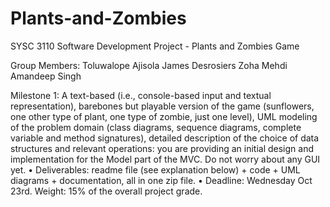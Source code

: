 # Plants-and-Zombies

SYSC 3110 Software Development Project - Plants and Zombies Game

Group Members:
 Toluwalope Ajisola
 James Desrosiers
 Zoha Mehdi
 Amandeep Singh
 
Milestone 1: A text-based (i.e., console-based input and textual representation), barebones
but playable version of the game (sunflowers, one other type of plant, one type of
zombie, just one level), UML modeling of the problem domain (class diagrams, sequence
diagrams, complete variable and method signatures), detailed description of the choice of
data structures and relevant operations: you are providing an initial design and
implementation for the Model part of the MVC. Do not worry about any GUI yet.
• Deliverables: readme file (see explanation below) + code + UML diagrams +
documentation, all in one zip file.
• Deadline: Wednesday Oct 23rd. Weight: 15% of the overall project grade. 
